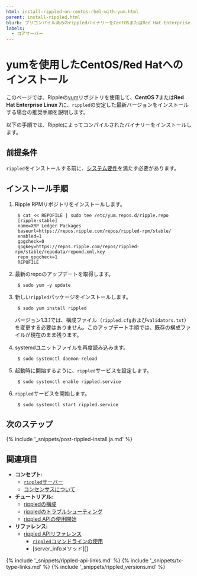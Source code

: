 ```yaml
---
html: install-rippled-on-centos-rhel-with-yum.html
parent: install-rippled.html
blurb: プリコンパイル済みのrippledバイナリーをCentOSまたはRed Hat Enterprise Linuxにインストールします。
labels:
  - コアサーバー
---
```

# yumを使用したCentOS/Red Hatへのインストール

このページでは、Rippleの[yum](https://en.wikipedia.org/wiki/Yellowdog_Updater,_Modified)リポジトリを使用して、**CentOS 7**または**Red Hat Enterprise Linux 7**に、`rippled`の安定した最新バージョンをインストールする場合の推奨手順を説明します。

以下の手順では、Rippleによってコンパイルされたバイナリーをインストールします。


## 前提条件

`rippled`をインストールする前に、[システム要件](system-requirements.html)を満たす必要があります。


## インストール手順

1. Ripple RPMリポジトリをインストールします。

        $ cat << REPOFILE | sudo tee /etc/yum.repos.d/ripple.repo
        [ripple-stable]
        name=XRP Ledger Packages
        baseurl=https://repos.ripple.com/repos/rippled-rpm/stable/
        enabled=1
        gpgcheck=0
        gpgkey=https://repos.ripple.com/repos/rippled-rpm/stable/repodata/repomd.xml.key
        repo_gpgcheck=1
        REPOFILE

2. 最新のrepoのアップデートを取得します。

        $ sudo yum -y update

3. 新しい`rippled`パッケージをインストールします。

        $ sudo yum install rippled

   バージョン1.3.1では、構成ファイル（`rippled.cfg`および`validators.txt`）を変更する必要はありません。このアップデート手順では、既存の構成ファイルが現在のまま残ります。

4. systemdユニットファイルを再度読み込みます。

        $ sudo systemctl daemon-reload

5. 起動時に開始するように、`rippled`サービスを設定します。

        $ sudo systemctl enable rippled.service

6. `rippled`サービスを開始します。

        $ sudo systemctl start rippled.service


## 次のステップ

{% include '_snippets/post-rippled-install.ja.md' %}<!--_ -->


## 関連項目

- **コンセプト:**
    - [`rippled`サーバー](xrpl-servers.html)
    - [コンセンサスについて](consensus.html)
- **チュートリアル:**
    - [rippledの構成](configure-rippled.html)
    - [rippledのトラブルシューティング](troubleshoot-the-rippled-server.html)
    - [rippled APIの使用開始](get-started-using-http-websocket-apis.html)
- **リファレンス:**
    - [rippled APIリファレンス](http-websocket-apis.html)
      - [`rippled`コマンドラインの使用](commandline-usage.html)
      - [server_infoメソッド][]


<!--{# common link defs #}-->
{% include '_snippets/rippled-api-links.md' %}
{% include '_snippets/tx-type-links.md' %}
{% include '_snippets/rippled_versions.md' %}

